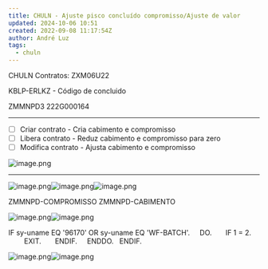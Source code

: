 ```yaml
---
title: CHULN - Ajuste pisco concluído compromisso/Ajuste de valor
updated: 2024-10-06 10:51
created: 2022-09-08 11:17:54Z
author: André Luz
tags:
  - chuln
---
```


CHULN
Contratos: ZXM06U22

KBLP-ERLKZ - Código de concluido

ZMMNPD3
222G000164

* * *

- [ ] Criar contrato - Cria cabimento e compromisso
- [ ] Libera contrato - Reduz cabimento e compromisso para zero
- [ ] Modifica contrato - Ajusta cabimento e compromisso

![image.png](image-20.png)

* * *

![image.png](image-18.png)![image.png](image-15.png)![image.png](image-19.png)

ZMMNPD-COMPROMISSO
ZMMNPD-CABIMENTO

![image.png](image-16.png)![image.png](image-14.png)

IF sy-uname EQ '96170' OR sy-uname EQ 'WF-BATCH'.
    DO.
      IF 1 = 2.
        EXIT.
      ENDIF.
    ENDDO.
  ENDIF.

![image.png](image-13.png)![image.png](image-17.png)
